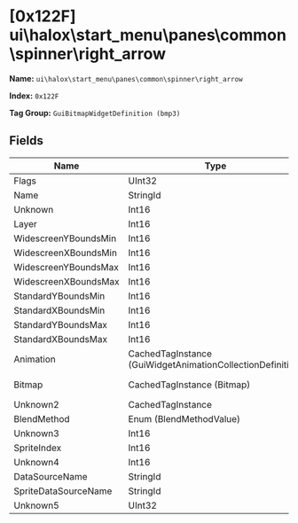 # [0x122F] ui\halox\start_menu\panes\common\spinner\right_arrow

**Name:** ```ui\halox\start_menu\panes\common\spinner\right_arrow```

**Index:** ```0x122F```

**Tag Group:** ```GuiBitmapWidgetDefinition (bmp3)```

## Fields

Name	| Type	| Value
---	|---	|---	|
Flags	|UInt32	|8
Name	|StringId	|right_arrow
Unknown	|Int16	|0
Layer	|Int16	|20
WidescreenYBoundsMin	|Int16	|4
WidescreenXBoundsMin	|Int16	|7
WidescreenYBoundsMax	|Int16	|35
WidescreenXBoundsMax	|Int16	|28
StandardYBoundsMin	|Int16	|0
StandardXBoundsMin	|Int16	|0
StandardYBoundsMax	|Int16	|0
StandardXBoundsMax	|Int16	|0
Animation	|CachedTagInstance (GuiWidgetAnimationCollectionDefinition)	|[[0x0844] 0x00000844](../GuiWidgetAnimationCollectionDefinition/0844.md)
Bitmap	|CachedTagInstance (Bitmap)	|[[0x0845] 0x00000845](../Bitmap/0845.md)
Unknown2	|CachedTagInstance	|null
BlendMethod	|Enum (BlendMethodValue)	|null
Unknown3	|Int16	|0
SpriteIndex	|Int16	|0
Unknown4	|Int16	|0
DataSourceName	|StringId	|
SpriteDataSourceName	|StringId	|
Unknown5	|UInt32	|0


